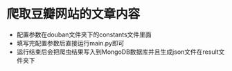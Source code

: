 爬取豆瓣网站的文章内容
===
* 配置参数在douban文件夹下的constants文件里面
* 填写完配置参数后直接运行main.py即可
* 运行结束后会把爬虫结果写入到MongoDB数据库并且生成json文件在result文件夹下
